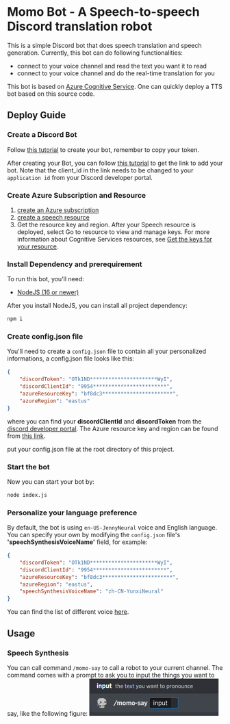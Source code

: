 # Momo Bot - A Speech-to-speech Discord translation robot
This is a simple Discord bot that does speech translation and speech generation. Currently, this bot can do following functionalities:
- connect to your voice channel and read the text you want it to read
- connect to your voice channel and do the real-time translation for you

This bot is based on [Azure Cognitive Service](https://azure.microsoft.com/en-us/services/cognitive-services/#overview). One can quickly deploy a TTS bot based on this source code. 

## Deploy Guide
### Create a Discord Bot
Follow [this tutorial](https://discordjs.guide/preparations/setting-up-a-bot-application.html#creating-your-bot) to create your bot, remember to copy your token.

After creating your Bot, you can follow [this tutorial](https://v12.discordjs.guide/preparations/adding-your-bot-to-servers.html#bot-invite-links) to get the link to add your bot. Note that the client_id in the link needs to be changed to your `application id` from your Discord developer portal.

### Create Azure Subscription and Resource
1. [create an Azure subscription](https://azure.microsoft.com/en-us/free/cognitive-services/)
2.  [create a speech resource](https://portal.azure.com/#create/Microsoft.CognitiveServicesSpeechServices)
3.  Get the resource key and region. After your Speech resource is deployed, select Go to resource to view and manage keys. For more information about Cognitive Services resources, see [Get the keys for your resource](https://docs.microsoft.com/en-us/azure/cognitive-services/cognitive-services-apis-create-account?tabs=multiservice%2Cwindows#get-the-keys-for-your-resource).

### Install Dependency and prerequirement
To run this bot, you'll need:
- [NodeJS (16 or newer)](https://nodejs.org/)

After you install NodeJS, you can install all project dependency:
```bash
npm i
``` 

### Create config.json file
You'll need to create a `config.json` file to contain all your personalized informations, a config.json file looks like this:
```json
{
    "discordToken": "OTk1ND**********************WyI",
    "discordClientId": "9954************************",
    "azureResourceKey": "bf8dc3***********************",
    "azureRegion": "eastus"
}
```
where you can find your **discordClientId** and **discordToken** from the [discord developer portal](https://discord.com/developers). The Azure resource key and region can be found from [this link](https://docs.microsoft.com/en-us/azure/cognitive-services/cognitive-services-apis-create-account?tabs=multiservice%2Cwindows#get-the-keys-for-your-resource).

put your config.json file at the root directory of this project.

### Start the bot
Now you can start your bot by:
```bash
node index.js
```

### Personalize your language preference
By default, the bot is using `en-US-JennyNeural` voice and English language. You can specify your own by modifying the `config.json` file's **'speechSynthesisVoiceName'** field, for example: 
```json
{
    "discordToken": "OTk1ND**********************WyI",
    "discordClientId": "9954************************",
    "azureResourceKey": "bf8dc3***********************",
    "azureRegion": "eastus",
    "speechSynthesisVoiceName": "zh-CN-YunxiNeural"
}

```
You can find the list of different voice [here](https://docs.microsoft.com/en-us/azure/cognitive-services/speech-service/language-support?tabs=speechtotext#text-to-speech).

## Usage
### Speech Synthesis
You can call command `/momo-say` to call a robot to your current channel. The command comes with a prompt to ask you to input the things you want to say, like the following figure:
![synthesis language bot prompt](./docs/speechSynthesis.png)

